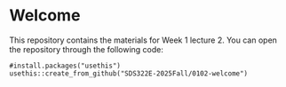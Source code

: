 # Welcome

This repository contains the materials for Week 1 lecture 2. You can open the repository through the following code:

```
#install.packages("usethis")
usethis::create_from_github("SDS322E-2025Fall/0102-welcome")
```

